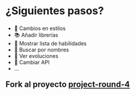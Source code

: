 # ¿Siguientes pasos?

<v-click>

- 💅 Cambios en estilos
- 📚 Añadir librerías
- 📃 Mostrar lista de habilidades
- 🔎 Buscar por nombres
- 👀 Ver evoluciones
- 🔄 Cambiar API
- ...

</v-click>

<v-click>

## Fork al proyecto [__project-round-4__](https://codesandbox.io/s/project-round-4-ogwpj8)

</v-click>

<style>
  h1 {
    margin-bottom: 22px!important;
  }
  h2 {
    margin: 22px 0!important;
  }
  img {
    position: absolute;
    right: 8%;
    top: 15%;
    border-radius: 50%;
    max-height: 50%;
    margin: 0 0 0 auto;
  }
</style>
